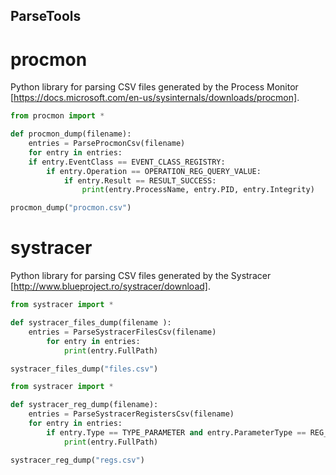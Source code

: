 ## ParseTools
# procmon
Python library for parsing CSV files generated by the Process Monitor [https://docs.microsoft.com/en-us/sysinternals/downloads/procmon].

```python
from procmon import *

def procmon_dump(filename):
    entries = ParseProcmonCsv(filename)
    for entry in entries:
    if entry.EventClass == EVENT_CLASS_REGISTRY:
        if entry.Operation == OPERATION_REG_QUERY_VALUE:
            if entry.Result == RESULT_SUCCESS:
                print(entry.ProcessName, entry.PID, entry.Integrity)

procmon_dump("procmon.csv")
```

# systracer
Python library for parsing CSV files generated by the Systracer [http://www.blueproject.ro/systracer/download].

```python
from systracer import *

def systracer_files_dump(filename ):
    entries = ParseSystracerFilesCsv(filename)
        for entry in entries:
            print(entry.FullPath)

systracer_files_dump("files.csv")
```

```python
from systracer import *

def systracer_reg_dump(filename):
    entries = ParseSystracerRegistersCsv(filename)
    for entry in entries:
        if entry.Type == TYPE_PARAMETER and entry.ParameterType == REG_BINARY:
            print(entry.FullPath)

systracer_reg_dump("regs.csv")
```
